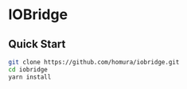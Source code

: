 # IOBridge

## Quick Start

```sh
git clone https://github.com/homura/iobridge.git
cd iobridge
yarn install
```
